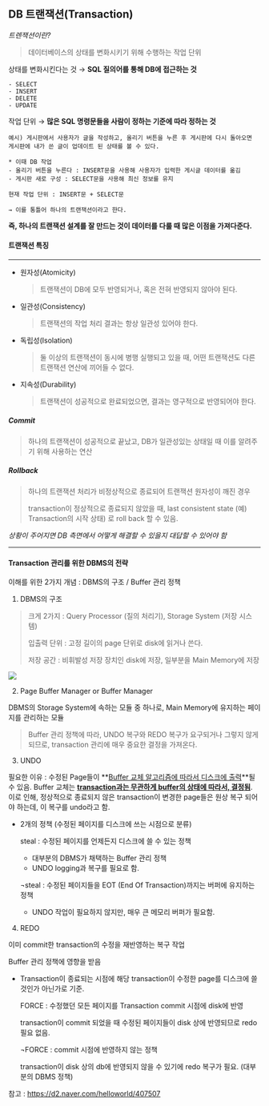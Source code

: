 ## DB 트랜잭션(Transaction)



*트렌잭션이란?*

> 데이터베이스의 상태를 변화시키기 위해 수행하는 작업 단위



상태를 변화시킨다는 것 → **SQL 질의어를 통해 DB에 접근하는 것**

```
- SELECT
- INSERT
- DELETE
- UPDATE
```

작업 단위 → **많은 SQL 명령문들을 사람이 정하는 기준에 따라 정하는 것**

```
예시) 게시판에서 사용자가 글을 작성하고, 올리기 버튼을 누른 후 게시판에 다시 돌아오면 게시판에 내가 쓴 글이 업데이트 된 상태를 볼 수 있다.

* 이때 DB 작업
- 올리기 버튼을 누른다 : INSERT문을 사용해 사용자가 입력한 게시글 데이터를 옮김
- 게시판 새로 구성 : SELECT문을 사용해 최신 정보를 유지

현재 작업 단위 : INSERT문 + SELECT문

→ 이를 통틀어 하나의 트랜잭션이라고 한다.
```



**즉, 하나의 트랜잭션 설계를 잘 만드는 것이 데이터를 다룰 때 많은 이점을 가져다준다.**



#### 트랜잭션 특징

---

- 원자성(Atomicity)

  > 트랜잭션이 DB에 모두 반영되거나, 혹은 전혀 반영되지 않아야 된다.

- 일관성(Consistency)

  > 트랜잭션의 작업 처리 결과는 항상 일관성 있어야 한다.

- 독립성(Isolation)

  > 둘 이상의 트랜잭션이 동시에 병행 실행되고 있을 때, 어떤 트랜잭션도 다른 트랜잭션 연산에 끼어들 수 없다.

- 지속성(Durability)

  > 트랜잭션이 성공적으로 완료되었으면, 결과는 영구적으로 반영되어야 한다.



##### Commit

> 하나의 트랜잭션이 성공적으로 끝났고,  DB가 일관성있는 상태일 때 이를 알려주기 위해 사용하는 연산



##### Rollback

> 하나의 트랜잭션 처리가 비정상적으로 종료되어 트랜잭션 원자성이 깨진 경우
>
> transaction이 정상적으로 종료되지 않았을 때, last consistent state (예) Transaction의 시작 상태) 로 roll back 할 수 있음. 



*상황이 주어지면 DB 측면에서 어떻게 해결할 수 있을지 대답할 수 있어야 함*



---



#### Transaction 관리를 위한 DBMS의 전략

이해를 위한 2가지 개념 : DBMS의 구조 / Buffer 관리 정책

1) DBMS의 구조

> 크게 2가지 : Query Processor (질의 처리기), Storage System (저장 시스템)
>
> 입출력 단위 : 고정 길이의 page 단위로 disk에 읽거나 쓴다.
>
> 저장 공간 : 비휘발성 저장 장치인 disk에 저장, 일부분을 Main Memory에 저장

<img src="https://d2.naver.com/content/images/2015/06/helloworld-407507-1.png">



2) Page Buffer Manager or Buffer Manager

DBMS의 Storage System에 속하는 모듈 중 하나로, Main Memory에 유지하는 페이지를 관리하는 모듈

> Buffer 관리 정책에 따라, UNDO 복구와 REDO 복구가 요구되거나 그렇지 않게 되므로, transaction 관리에 매우 중요한 결정을 가져온다.



3) UNDO

필요한 이유 : 수정된 Page들이 **<u>Buffer 교체 알고리즘에 따라서 디스크에 출력</u>**될 수 있음. Buffer 교체는 **<u>transaction과는 무관하게 buffer의 상태에 따라서, 결정됨</u>**. 이로 인해, 정상적으로 종료되지 않은 transaction이 변경한 page들은 원상 복구 되어야 하는데,  이 복구를 undo라고 함.

- 2개의 정책 (수정된 페이지를 디스크에 쓰는 시점으로 분류)

  steal : 수정된 페이지를 언제든지 디스크에 쓸 수 있는 정책

  - 대부분의 DBMS가 채택하는 Buffer 관리 정책
  - UNDO logging과 복구를 필요로 함.

  

  ¬steal : 수정된 페이지들을 EOT (End Of Transaction)까지는 버퍼에 유지하는 정책

  - UNDO 작업이 필요하지 않지만, 매우 큰 메모리 버퍼가 필요함.



4) REDO

이미 commit한 transaction의 수정을 재반영하는 복구 작업

Buffer 관리 정책에 영향을 받음

- Transaction이 종료되는 시점에 해당 transaction이 수정한 page를 디스크에 쓸 것인가 아닌가로 기준.

  

  FORCE : 수정했던 모든 페이지를 Transaction commit 시점에 disk에 반영

  transaction이 commit 되었을 때 수정된 페이지들이 disk 상에 반영되므로 redo 필요 없음.

  

  ¬FORCE : commit 시점에 반영하지 않는 정책

  transaction이 disk 상의 db에 반영되지 않을 수 있기에 redo 복구가 필요. (대부분의 DBMS 정책)

  

참고 : <https://d2.naver.com/helloworld/407507>